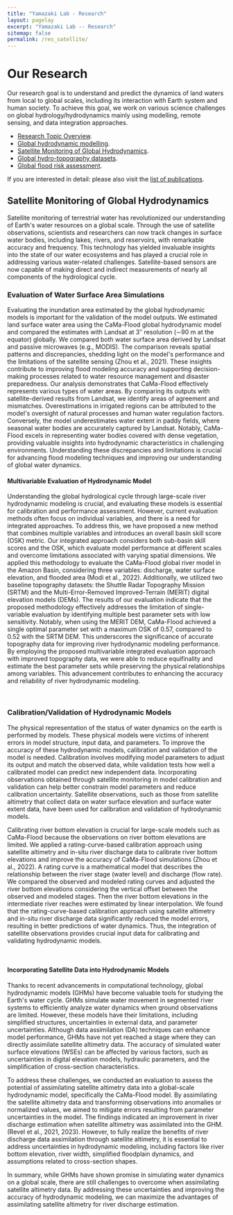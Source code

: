 ```yaml
---
title: "Yamazaki Lab - Research"
layout: pagelay
excerpt: "Yamazaki Lab -- Research"
sitemap: false
permalink: /res_satellite/
---
```


# Our Research

Our research goal is to understand and predict the dynamics of land waters from local to global scales, including its interaction with Earth system and human society. To achieve this goal, we work on various science challenges on global hydrology/hydrodynamics mainly using modelling, remote sensing, and data integration approaches.

- [Research Topic Overview](../research/).
- [Global hydrodynamic modelling](../res_modelling/).
- [Satellite Monitoring of Global Hydrodynamics](../res_satellite/).
- [Global hydro-topography datasets](../res_topography/).
- [Global flood risk assessment](../res_floodrisk/).


If you are interested in detail: please also visit the [list of publications](../publications/).

## Satellite Monitoring of Global Hydrodynamics

Satellite monitoring of terrestrial water has revolutionized our understanding of Earth's water resources on a global scale. Through the use of satellite observations, scientists and researchers can now track changes in surface water bodies, including lakes, rivers, and reservoirs, with remarkable accuracy and frequency. This technology has yielded invaluable insights into the state of our water ecosystems and has played a crucial role in addressing various water-related challenges. Satellite-based sensors are now capable of making direct and indirect measurements of nearly all components of the hydrological cycle. 

### **Evaluation of Water Surface Area Simulations**

Evaluating the inundation area estimated by the global hydrodynamic models is important for the validation of the model outputs. We estimated land surface water area using the CaMa-Flood global hydrodynamic model and compared the estimates with Landsat at 3″ resolution (∼90 m at the equator) globally. We compared both water surface area derived by Landsat and passive microwaves (e.g., MODIS). The comparison reveals spatial patterns and discrepancies, shedding light on the model's performance and the limitations of the satellite sensing (Zhou et al., 2021). These insights contribute to improving flood modeling accuracy and supporting decision-making processes related to water resource management and disaster preparedness. Our analysis demonstrates that CaMa-Flood effectively represents various types of water areas. By comparing its outputs with satellite-derived results from Landsat, we identify areas of agreement and mismatches. Overestimations in irrigated regions can be attributed to the model's oversight of natural processes and human water regulation factors. Conversely, the model underestimates water extent in paddy fields, where seasonal water bodies are accurately captured by Landsat. Notably, CaMa-Flood excels in representing water bodies covered with dense vegetation, providing valuable insights into hydrodynamic characteristics in challenging environments. Understanding these discrepancies and limitations is crucial for advancing flood modeling techniques and improving our understanding of global water dynamics.

#### Multivariable Evaluation of Hydrodynamic Model

Understanding the global hydrological cycle through large-scale river hydrodynamic modeling is crucial, and evaluating these models is essential for calibration and performance assessment. However, current evaluation methods often focus on individual variables, and there is a need for integrated approaches. To address this, we have proposed a new method that combines multiple variables and introduces an overall basin skill score (OSK) metric. Our integrated approach considers both sub-basin skill scores and the OSK, which evaluate model performance at different scales and overcome limitations associated with varying spatial dimensions. We applied this methodology to evaluate the CaMa-Flood global river model in the Amazon Basin, considering three variables: discharge, water surface elevation, and flooded area (Modi et al., 2022). Additionally, we utilized two baseline topography datasets: the Shuttle Radar Topography Mission (SRTM) and the Multi-Error-Removed Improved-Terrain (MERIT) digital elevation models (DEMs).
The results of our evaluation indicate that the proposed methodology effectively addresses the limitation of single-variable evaluation by identifying multiple best parameter sets with low sensitivity. Notably, when using the MERIT DEM, CaMa-Flood achieved a single optimal parameter set with a maximum OSK of 0.57, compared to 0.52 with the SRTM DEM. This underscores the significance of accurate topography data for improving river hydrodynamic modeling performance. By employing the proposed multivariable integrated evaluation approach with improved topography data, we were able to reduce equifinality and estimate the best parameter sets while preserving the physical relationships among variables. This advancement contributes to enhancing the accuracy and reliability of river hydrodynamic modeling.


<br>


### **Calibration/Validation of Hydrodynamic Models** 

The physical representation of the status of water dynamics on the earth is performed by models. These physical models were victims of inherent errors in model structure, input data, and parameters. To improve the accuracy of these hydrodynamic models, calibration and validation of the model is needed. Calibration involves modifying model parameters to adjust its output and match the observed data, while validation tests how well a calibrated model can predict new independent data. Incorporating observations obtained through satellite monitoring in model calibration and validation can help better constrain model parameters and reduce calibration uncertainty. Satellite observations, such as those from satellite altimetry that collect data on water surface elevation and surface water extent data, have been used for calibration and validation of hydrodynamic models.

Calibrating river bottom elevation is crucial for large-scale models such as CaMa-Flood because the observations on river bottom elevations are limited. We applied a rating-curve-based calibration approach using satellite altimetry and in-situ river discharge data to calibrate river bottom elevations and improve the accuracy of CaMa-Flood simulations (Zhou et al., 2022). A rating curve is a mathematical model that describes the relationship between the river stage (water level) and discharge (flow rate). We compared the observed and modeled rating curves and adjusted the river bottom elevations considering the vertical offset between the observed and modeled stages. Then the river bottom elevations in the intermediate river reaches were estimated by linear interpolation. We found that the rating-curve-based calibration approach using satellite altimetry and in-situ river discharge data significantly reduced the model errors, resulting in better predictions of water dynamics. Thus, the integration of satellite observations provides crucial input data for calibrating and validating hydrodynamic models.

<br>


#### **Incorporating Satellite Data into Hydrodynamic Models**

Thanks to recent advancements in computational technology, global hydrodynamic models (GHMs) have become valuable tools for studying the Earth's water cycle. GHMs simulate water movement in segmented river systems to efficiently analyze water dynamics when ground observations are limited. However, these models have their limitations, including simplified structures, uncertainties in external data, and parameter uncertainties. Although data assimilation (DA) techniques can enhance model performance, GHMs have not yet reached a stage where they can directly assimilate satellite altimetry data. The accuracy of simulated water surface elevations (WSEs) can be affected by various factors, such as uncertainties in digital elevation models, hydraulic parameters, and the simplification of cross-section characteristics.

To address these challenges, we conducted an evaluation to assess the potential of assimilating satellite altimetry data into a global-scale hydrodynamic model, specifically the CaMa-Flood model. By assimilating the satellite altimetry data and transforming observations into anomalies or normalized values, we aimed to mitigate errors resulting from parameter uncertainties in the model. The findings indicated an improvement in river discharge estimation when satellite altimetry was assimilated into the GHM.(Revel et al., 2021, 2023). However, to fully realize the benefits of river discharge data assimilation through satellite altimetry, it is essential to address uncertainties in hydrodynamic modeling, including factors like river bottom elevation, river width, simplified floodplain dynamics, and assumptions related to cross-section shapes.

In summary, while GHMs have shown promise in simulating water dynamics on a global scale, there are still challenges to overcome when assimilating satellite altimetry data. By addressing these uncertainties and improving the accuracy of hydrodynamic modeling, we can maximize the advantages of assimilating satellite altimetry for river discharge estimation.


<br>
